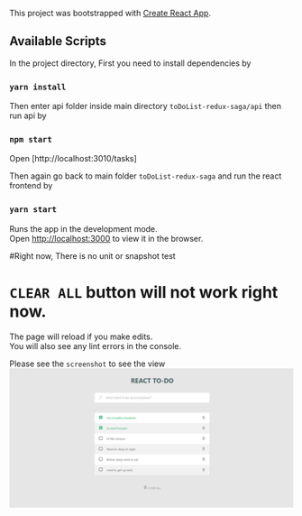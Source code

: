 This project was bootstrapped with [Create React App](https://github.com/facebook/create-react-app).

## Available Scripts

In the project directory, First you need to install dependencies by

### `yarn install`

Then enter api folder inside main directory `toDoList-redux-saga/api` then run api by
### `npm start`

Open [http://localhost:3010/tasks]

Then again go back to main folder `toDoList-redux-saga` and run the react frontend by

### `yarn start`

Runs the app in the development mode.<br />
Open [http://localhost:3000](http://localhost:3000) to view it in the browser.

#Right now, There is no unit or snapshot test

# `CLEAR ALL` button will not work right now.

The page will reload if you make edits.<br />
You will also see any lint errors in the console.

Please see the `screenshot` to see the view
![screenshot](screenshots/MainPage.PNG)
